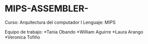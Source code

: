 # MIPS-ASSEMBLER-

Curso: Arquitectura del computador I
Lenguaje: MIPS

Equipo de trabajo: *Tania Obando *William Aguirre *Laura Arango *Veronica Tofiño
